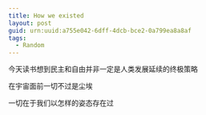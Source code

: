 ```yaml
---
title: How we existed
layout: post
guid: urn:uuid:a755e042-6dff-4dcb-bce2-0a799ea8a8af
tags:
  - Random 
---
```

今天读书想到民主和自由并非一定是人类发展延续的终极策略

在宇宙面前一切不过是尘埃

一切在于我们以怎样的姿态存在过

